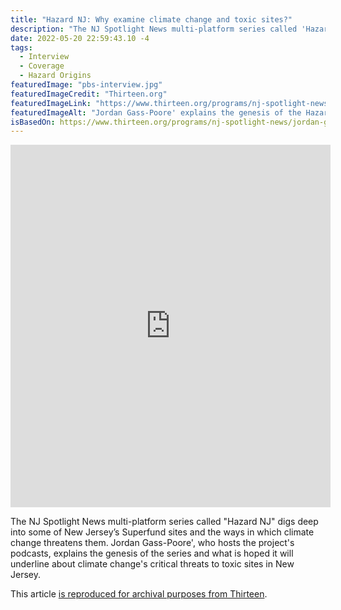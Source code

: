 ```yaml
---
title: "Hazard NJ: Why examine climate change and toxic sites?"
description: "The NJ Spotlight News multi-platform series called 'Hazard NJ' digs deep into some of New Jersey’s Superfund sites and the ways in which climate change threatens them. Jordan Gass-Poore', who hosts the project's podcasts, explains the genesis of the series and what is hoped it will underline about climate change's critical threats to toxic sites in New Jersey."
date: 2022-05-20 22:59:43.10 -4
tags:
  - Interview
  - Coverage
  - Hazard Origins
featuredImage: "pbs-interview.jpg"
featuredImageCredit: "Thirteen.org"
featuredImageLink: "https://www.thirteen.org/programs/nj-spotlight-news/jordan-gass-poore-intv-1653056621/"
featuredImageAlt: "Jordan Gass-Poore' explains the genesis of the Hazard series to Channel Thirteen"
isBasedOn: https://www.thirteen.org/programs/nj-spotlight-news/jordan-gass-poore-intv-1653056621/
---
```


<iframe width="512" height="580" src="https://player.pbs.org/viralplayer/3068052990" frameborder="0" marginwidth="0" marginheight="0" scrolling="no" seamless allowfullscreen></iframe>

The NJ Spotlight News multi-platform series called "Hazard NJ" digs deep into some of New Jersey’s Superfund sites and the ways in which climate change threatens them. Jordan Gass-Poore', who hosts the project's podcasts, explains the genesis of the series and what is hoped it will underline about climate change's critical threats to toxic sites in New Jersey.

This article [is reproduced for archival purposes from Thirteen](https://www.thirteen.org/programs/nj-spotlight-news/jordan-gass-poore-intv-1653056621/).

